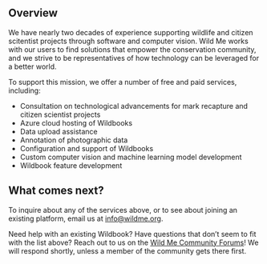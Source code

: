 ## Overview

We have nearly two decades of experience supporting wildlife and citizen scitentist projects through software and computer vision. Wild Me works with our users to find solutions that empower the conservation community, and we strive to be representatives of how technology can be leveraged for a better world.

To support this mission, we offer a number of free and paid services, including:

- Consultation on technological advancements for mark recapture and citizen scientist projects
- Azure cloud hosting of Wildbooks
- Data upload assistance
- Annotation of photographic data
- Configuration and support of Wildbooks
- Custom computer vision and machine learning model development
- Wildbook feature development

## What comes next?

To inquire about any of the services above, or to see about joining an existing platform, email us at info@wildme.org.

Need help with an existing Wildbook? Have questions that don’t seem to fit with the list above? Reach out to us on the [Wild Me Community Forums](https://community.wildme.org/)! We will respond shortly, unless a member of the community gets there first.
